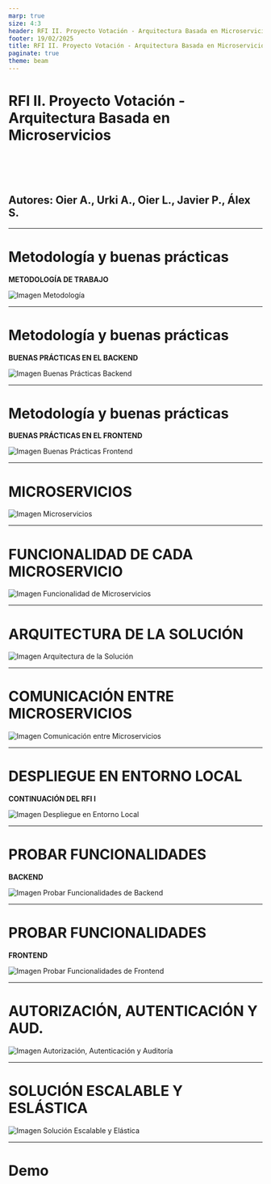 ```yaml
---
marp: true
size: 4:3
header: RFI II. Proyecto Votación - Arquitectura Basada en Microservicios
footer: 19/02/2025
title: RFI II. Proyecto Votación - Arquitectura Basada en Microservicios
paginate: true
theme: beam
---
```


<!-- _class: title -->

# RFI II. Proyecto Votación - Arquitectura Basada en Microservicios

<br><br><br>

## Autores: Oier A., Urki A., Oier L., Javier P., Álex S.

---

# Metodología y buenas prácticas

**METODOLOGÍA DE TRABAJO**

![Imagen Metodología](images/ADR024.png)

---

# Metodología y buenas prácticas

**BUENAS PRÁCTICAS EN EL BACKEND**

![Imagen Buenas Prácticas Backend](images/ADR013.png)

---

# Metodología y buenas prácticas

**BUENAS PRÁCTICAS EN EL FRONTEND**

![Imagen Buenas Prácticas Frontend](images/ADR014.png)

---

# MICROSERVICIOS

![Imagen Microservicios](images/ADR015.png)

---

# FUNCIONALIDAD DE CADA MICROSERVICIO

![Imagen Funcionalidad de Microservicios](images/ADR016.png)

---

# ARQUITECTURA DE LA SOLUCIÓN

![Imagen Arquitectura de la Solución](images/ADR017.png)

---

# COMUNICACIÓN ENTRE MICROSERVICIOS

![Imagen Comunicación entre Microservicios](images/ADR018.png)

---

# DESPLIEGUE EN ENTORNO LOCAL

**CONTINUACIÓN DEL RFI I**

![Imagen Despliegue en Entorno Local](images/ADR019.png)

---

# PROBAR FUNCIONALIDADES

**BACKEND**

![Imagen Probar Funcionalidades de Backend](images/ADR020.png)

---

# PROBAR FUNCIONALIDADES

**FRONTEND**

![Imagen Probar Funcionalidades de Frontend](images/ADR021.png)

---

# AUTORIZACIÓN, AUTENTICACIÓN Y AUD.

![Imagen Autorización, Autenticación y Auditoría](images/ADR022.png)

---

# SOLUCIÓN ESCALABLE Y ESLÁSTICA

![Imagen Solución Escalable y Elástica](images/ADR0023.png)

---

<!-- _class: title -->

# Demo
